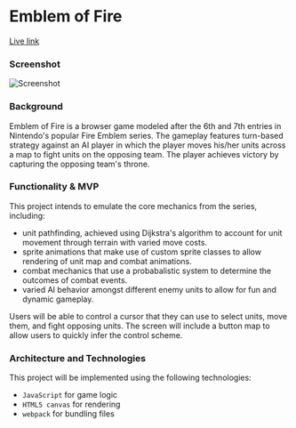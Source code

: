 # Emblem of Fire

[Live link](http://rowanlittlefield.com/JSFE7BOTW/)

### Screenshot
![Screenshot](https://user-images.githubusercontent.com/30376211/65392337-c3da7f00-dd41-11e9-9180-0419483ace30.jpg)

### Background
Emblem of Fire is a browser game modeled after the 6th and 7th entries in Nintendo's popular Fire Emblem series. The gameplay features turn-based strategy against an AI player in which the player moves his/her units across a map to fight units on the opposing team. The player achieves victory by capturing the opposing team's throne. 

### Functionality & MVP
This project intends to emulate the core mechanics from the series, including: 
* unit pathfinding, achieved using Dijkstra's algorithm to account for unit movement through terrain with varied move costs.
* sprite animations that make use of custom sprite classes to allow rendering of unit map and combat animations.
* combat mechanics that use a probabalistic system to determine the outcomes of combat events.
* varied AI behavior amongst different enemy units to allow for fun and dynamic gameplay.

Users will be able to control a cursor that they can use to select units, move them, and fight opposing units. The screen will include a button map to allow users to quickly infer the control scheme.

### Architecture and Technologies
This project will be implemented using the following technologies:

* `JavaScript` for game logic
* `HTML5 canvas` for rendering
*  `webpack` for bundling files
